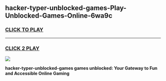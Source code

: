 
## hacker-typer-unblocked-games-Play-Unblocked-Games-Online-6wa9c
<h3>
<a href="https://premium76.site?title=hacker-typer-unblocked-games&ref=24A">CLICK TO PLAY</a></h3>
<hr>

<h3>
<a href="https://premium76.site?title=hacker-typer-unblocked-games&ref=24A">CLICK 2 PLAY</a>
  
</h3>

<a href="https://premium76.site?title=hacker-typer-unblocked-games&ref=24A"><img src="https://clearcache.store/games.png"></a>


**hacker-typer-unblocked-games games unblocked: Your Gateway to Fun and Accessible Online Gaming**
